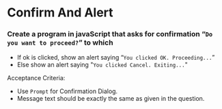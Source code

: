 # Confirm And Alert

### Create a program in javaScript that asks for confirmation “`Do you want to proceed?`” to which

- If ok is clicked, show an alert saying “`You clicked OK. Proceeding...`”
- Else show an alert saying "`You clicked Cancel. Exiting...`"

Acceptance Criteria:

- Use `Prompt` for Confirmation Dialog.
- Message text should be exactly the same as given in the question.
